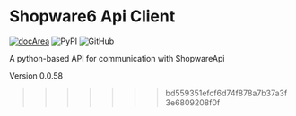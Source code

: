 # Shopware6 Api Client

[![docArea](https://img.shields.io/badge/docArea-0.0.58-%2340cbb1)](https://www.docarea.io/sachsmedia/shopware6-api/)
![PyPI](https://img.shields.io/pypi/v/shopwareapi)
![GitHub](https://img.shields.io/github/license/sachs-media/shopwareapi)

A python-based API for communication with ShopwareApi

Version 0.0.58
>>>>>>> bd559351efcf6d74f878a7b37a3f3e6809208f0f
